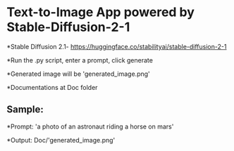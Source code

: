 # Text-to-Image App powered by Stable-Diffusion-2-1

*Stable Diffusion 2.1- https://huggingface.co/stabilityai/stable-diffusion-2-1

*Run the .py script, enter a prompt, click generate

*Generated image will be 'generated_image.png'

*Documentations at Doc folder

## Sample:

*Prompt: 'a photo of an astronaut riding a horse on mars'

*Output: Doc/'generated_image.png'
